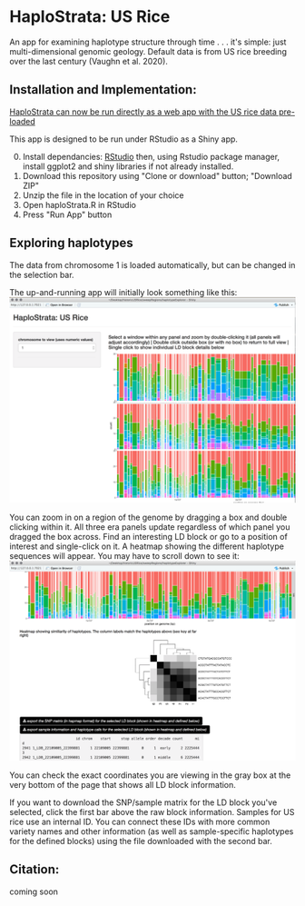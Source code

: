 # HaploStrata: US Rice
An app for examining haplotype structure through time . . . it's simple: just multi-dimensional genomic geology.
Default data is from US rice breeding over the last century (Vaughn et al. 2020).   

## Installation and Implementation:

[HaploStrata can now be run directly as a web app with the US rice data pre-loaded](https://gbru-ars.shinyapps.io/HaploStrata/)

This app is designed to be run under RStudio as a Shiny app.  

0. Install dependancies: [RStudio](https://www.rstudio.com/products/rstudio/download/) then, using Rstudio package manager, install ggplot2 and shiny libraries if not already installed.
1. Download this repository using "Clone or download" button; "Download ZIP"
2. Unzip the file in the location of your choice
3. Open haploStrata.R in RStudio
4. Press "Run App" button

## Exploring haplotypes

The data from chromosome 1 is loaded automatically, but can be changed in the selection bar.

The up-and-running app will initially look something like this:
![image](./images/screen1.png)
	
You can zoom in on a region of the genome by dragging a box and double clicking within it.  All three era panels update regardless of which panel you dragged the box across.  Find an interesting LD block or go to a position of interest and single-click on it.  A heatmap showing the different haplotype sequences will appear.  You may have to scroll down to see it:
![image](./images/screen2.png)

You can check the exact coordinates you are viewing in the gray box at the very bottom of the page that shows all LD block information.

If you want to download the SNP/sample matrix for the LD block you've selected, click the first bar above the raw block information.  Samples for US rice use an internal ID.  You can connect these IDs with more common variety names and other information (as well as sample-specific haplotypes for the defined blocks) using the file downloaded with the second bar.

## Citation:
coming soon
